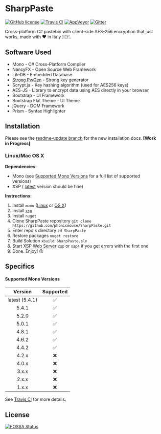 # SharpPaste
[![GitHub license](https://img.shields.io/badge/license-MIT-blue.svg?style=flat-square)](https://raw.githubusercontent.com/phonicmouse/SharpPaste/master/LICENSE)
[![Travis CI](https://img.shields.io/travis/phonicmouse/SharpPaste.svg?style=flat-square&logo=travis)](https://travis-ci.org/phonicmouse/SharpPaste)
[![AppVeyor](https://img.shields.io/appveyor/ci/phonicmouse/sharppaste.svg?style=flat-square&logo=appveyor)](https://ci.appveyor.com/project/phonicmouse/sharppaste)
[![Gitter](https://img.shields.io/badge/chat_on-gitter-green.svg?style=flat-square&logo=gitter-white&colorB=ed1965)](https://gitter.im/SharpPasteZ)

Cross-platform C# pastebin with client-side AES-256 encryption that just works, made with :heart: in Italy :it:.

## Software Used
* Mono - C# Cross-Platform Compiler
* NancyFX - Open Source Web Framework
* LiteDB - Embedded Database
* [Strong PwGen](https://gist.github.com/jacobbuck/4247179) - Strong key generator
* Scrypt.js - Key hashing algorithm (used for AES256 keys)
* AES-JS - Library to encrypt data using AES directly in your browser
* Bootstrap - UI Framework
* Bootstrap Flat Theme - UI Theme
* jQuery - DOM Framework
* Prism - Syntax Highlighter

## Installation
Please see the [readme-update branch](https://github.com/phonicmouse/SharpPaste/blob/readme-update/README.md) for the new installation docs. __[Work in Progress]__

### Linux/Mac OS X
**Dependencies:**
* Mono (see [Supported Mono Versions](#supported-mono-versions) for a full list of supported versions)
* XSP ( [latest](https://github.com/mono/xsp) version should be fine)


**Instructions:**
1. Install ```mono``` ([Linux](http://www.mono-project.com/docs/getting-started/install/linux/) or [OS X](http://www.mono-project.com/docs/getting-started/install/mac/))
2. Install [```xsp```](https://github.com/mono/xsp/blob/master/INSTALL)
3. Install ```nuget```
4. Clone SharpPaste repository ```git clone https://github.com/phonicmouse/SharpPaste.git```
5. Enter repo's directory ```cd SharpPaste```
6. Restore packages ```nuget restore```
7. Build Solution ```xbuild SharpPaste.sln```
8. Start [XSP Web Server](http://www.mono-project.com/docs/web/aspnet/#aspnet-hosting-with-xsp) ```xsp``` or ```xsp4``` if you get errors with the first one
9. Done. Enjoy! :stuck_out_tongue_winking_eye:


## Specifics

#### Supported Mono Versions

| Version        | Supported          |
|:--------------:|:------------------:|
| latest (5.4.1) | :white_check_mark: |
| 5.4.1          | :white_check_mark: |
| 5.2.0          | :white_check_mark: |
| 5.0.1          | :white_check_mark: |
| 4.8.1          | :white_check_mark: |
| 4.6.2          | :white_check_mark: |
| 4.4.2          | :white_check_mark: |
| 4.2.x          | :x:                |
| 4.0.x          | :x:                |
| 3.x.x          | :x:                |
| 2.x.x          | :x:                |
| 1.x.x          | :x:                |

See [Travis CI](https://travis-ci.org/phonicmouse/SharpPaste) for more details.


## License
[![FOSSA Status](https://app.fossa.io/api/projects/git%2Bgithub.com%2Fphonicmouse%2FSharpPaste.svg?type=large)](https://app.fossa.io/projects/git%2Bgithub.com%2Fphonicmouse%2FSharpPaste?ref=badge_large)
